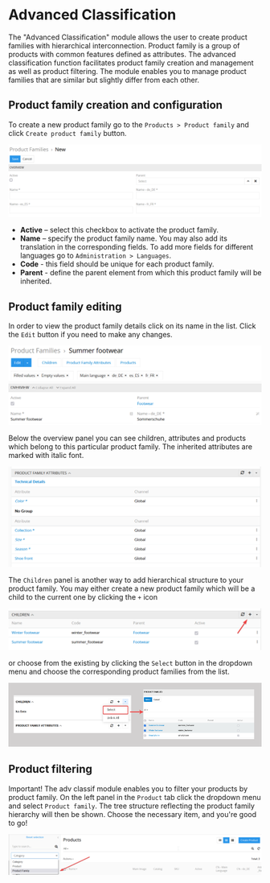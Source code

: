 # Advanced Classification

The "Advanced Classification" module allows the user to create product families with hierarchical interconnection. Product family is a group of products with common features defined as attributes. The advanced classification function facilitates product family creation and management as well as product filtering. The module enables you to manage product families that are similar but slightly differ from each other. 

## Product family creation and configuration

To create a new product family go to the `Products > Product family` and click `Create product family` button.

![Export feed cfg file](_assets/advanced-classification/create_product_family_with_parent.png)

- **Active** – select this checkbox to activate the product family.
- **Name** – specify the product family name. You may also add its translation in the corresponding fields. To add more fields for different languages go to `Administration > Languages`.
- **Code** - this field should be unique for each product family.
- **Parent** - define the parent element from which this product family will be inherited.

## Product family editing

In order to view the product family details click on its name in the list. Click the `Edit` button if you need to make any changes.

![Export feed cfg file](_assets/advanced-classification/edit_product_family.png)

Below the overview panel you can see children, attributes and products which belong to this particular product family. The inherited attributes are marked with italic font.

![Export feed cfg file](_assets/advanced-classification/inherited_attributes.png)


The `Children` panel is another way to add hierarchical structure to your product family. You may either create a new product family which will be a child to the current one by clicking the `+` icon

![Export feed cfg file](_assets/advanced-classification/create_new_child.png)

or choose from the existing by clicking the `Select` button in the dropdown menu and choose the corresponding product families from the list.

![Export feed cfg file](_assets/advanced-classification/select_product_family_children.png)

## Product filtering

Important! The adv classif module enables you to filter your products by product family. On the left panel in the `Product` tab click the dropdown menu and select `Product family`. The tree structure reflecting the product family hierarchy will then be shown. Choose the necessary item, and you're good to go!

![Export feed cfg file](_assets/advanced-classification/sort_by_product_family.png)